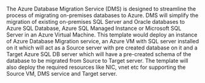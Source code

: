 The Azure Database Migration Service (DMS) is designed to streamline the process of migrating on-premises databases to Azure. DMS will simplify the migration of existing on-premises SQL Server and Oracle databases to Azure SQL Database, Azure SQL Managed Instance or Microsoft SQL Server in an Azure Virtual Machine. This template would deploy an instance of Azure Database Migration service, an Azure VM with SQL server installed on it which will act as a Source server with pre created database on it and a Target Azure SQL DB server which will have a pre-created schema of the database to be migrated from Source to Target server. The template will also deploy the required resources like NIC, vnet etc for supporting the Source VM, DMS service and Target server.

